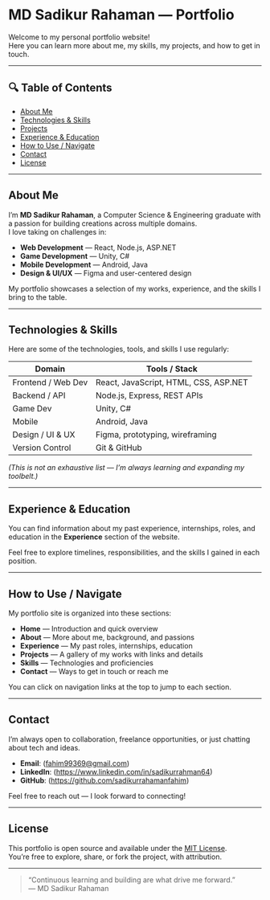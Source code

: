 # MD Sadikur Rahaman — Portfolio

Welcome to my personal portfolio website!  
Here you can learn more about me, my skills, my projects, and how to get in touch.

---

## 🔍 Table of Contents

- [About Me](#about-me)  
- [Technologies & Skills](#technologies--skills)  
- [Projects](#projects)  
- [Experience & Education](#experience--education)  
- [How to Use / Navigate](#how-to-use--navigate)  
- [Contact](#contact)  
- [License](#license)

---

## About Me

I’m **MD Sadikur Rahaman**, a Computer Science & Engineering graduate with a passion for building creations across multiple domains.  
I love taking on challenges in:

- **Web Development** — React, Node.js, ASP.NET  
- **Game Development** — Unity, C#  
- **Mobile Development** — Android, Java  
- **Design & UI/UX** — Figma and user-centered design  

My portfolio showcases a selection of my works, experience, and the skills I bring to the table.

---

## Technologies & Skills

Here are some of the technologies, tools, and skills I use regularly:

| Domain                  | Tools / Stack                                 |
|-------------------------|-----------------------------------------------|
| Frontend / Web Dev      | React, JavaScript, HTML, CSS, ASP.NET         |
| Backend / API           | Node.js, Express, REST APIs                   |
| Game Dev                | Unity, C#                                     |
| Mobile                  | Android, Java                                 |
| Design / UI & UX        | Figma, prototyping, wireframing               |
| Version Control         | Git & GitHub                                   |

*(This is not an exhaustive list — I’m always learning and expanding my toolbelt.)*

---

## Experience & Education

You can find information about my past experience, internships, roles, and education in the **Experience** section of the website.  

Feel free to explore timelines, responsibilities, and the skills I gained in each position.

---

## How to Use / Navigate

My portfolio site is organized into these sections:

- **Home** — Introduction and quick overview  
- **About** — More about me, background, and passions  
- **Experience** — My past roles, internships, education  
- **Projects** — A gallery of my works with links and details  
- **Skills** — Technologies and proficiencies  
- **Contact** — Ways to get in touch or reach me  

You can click on navigation links at the top to jump to each section.

---

## Contact

I’m always open to collaboration, freelance opportunities, or just chatting about tech and ideas.

- **Email**: (fahim99369@gmail.com)  
- **LinkedIn**: (https://www.linkedin.com/in/sadikurrahman64)  
- **GitHub**: (https://github.com/sadikurrahamanfahim)  

Feel free to reach out — I look forward to connecting!

---

## License

This portfolio is open source and available under the [MIT License](LICENSE).  
You’re free to explore, share, or fork the project, with attribution.

---

> “Continuous learning and building are what drive me forward.”  
— MD Sadikur Rahaman

